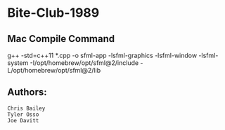 # Bite-Club-1989

## Mac Compile Command
g++ -std=c++11 *.cpp -o sfml-app -lsfml-graphics -lsfml-window -lsfml-system -I/opt/homebrew/opt/sfml@2/include -L/opt/homebrew/opt/sfml@2/lib

## Authors:
    Chris Bailey
    Tyler Osso
    Joe Davitt
    